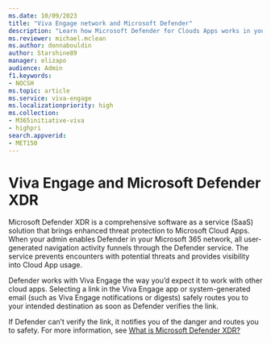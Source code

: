 ```yaml
---
ms.date: 10/09/2023
title: "Viva Engage network and Microsoft Defender"
description: "Learn how Microsoft Defender for Clouds Apps works in your Viva Engage network."
ms.reviewer: michael.mclean
ms.author: donnabouldin
author: Starshine89
manager: elizapo
audience: Admin
f1.keywords:
- NOCSH
ms.topic: article
ms.service: viva-engage
ms.localizationpriority: high
ms.collection:
- M365initiative-viva
- highpri
search.appverid:
- MET150
---
```


# Viva Engage and Microsoft Defender XDR 

Microsoft Defender XDR is a comprehensive software as a service (SaaS) solution that brings enhanced threat protection to Microsoft Cloud Apps.  When your admin enables Defender in your Microsoft 365 network, all user-generated navigation activity funnels through the Defender service. The service prevents encounters with potential threats and provides visibility into Cloud App usage.

Defender works with Viva Engage the way you’d expect it to work with other cloud apps. Selecting a link in the Viva Engage app or system-generated email (such as Viva Engage notifications or digests) safely routes you to your intended destination as soon as Defender verifies the link.

If Defender can’t verify the link, it notifies you of the danger and routes you to safety. For more information, see [What is Microsoft Defender XDR?](/microsoft-365/security/defender/microsoft-365-defender?view=o365-worldwide&branch=live&preserve-view=true)
